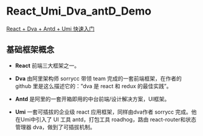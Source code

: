 # React_Umi_Dva_antD_Demo

[React + Dva + Antd + Umi 快速入门](https://blog.csdn.net/SCU_Cindy/article/details/82432971)

## 基础框架概念

- **React** 
    前端三大框架之一。
    
- **Dva** 
    由阿里架构师 sorrycc 带领 team 完成的一套前端框架，在作者的 github 里是这么描述它的：”dva 是 react 和 redux 的最佳实践”。
    
- **Antd** 
    是阿里的一套开箱即用的中台前端/设计解决方案，UI框架。
    
- **Umi** 
    一套可插拔的企业级 react 应用框架，同样由dva作者 sorrycc 完成。他在Umi中引入了 UI 工具 antd，打包工具 roadhog，路由 react-router和状态管理器 dva，做到了可插拔机制。
